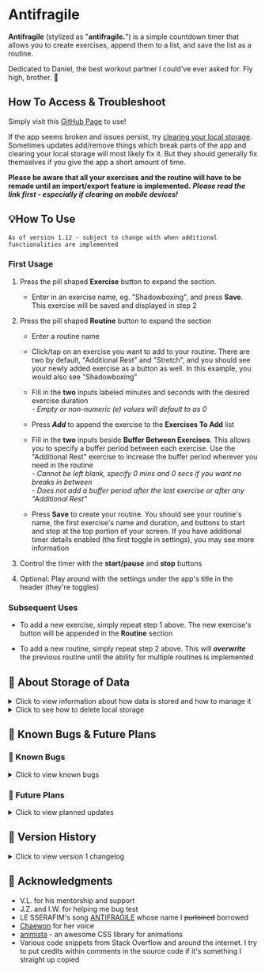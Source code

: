 # Antifragile

**Antifragile** (stylized as "**antifragile.**") is a simple countdown timer that allows you to create exercises, append them to a list, and save the list as a routine.

Dedicated to Daniel, the best workout partner I could've ever asked for. Fly high, brother. 🦉

## How To Access & Troubleshoot

Simply visit this [GitHub Page](https://sherwin-leung.github.io/antifragile/) to use!

If the app seems broken and issues persist, try [clearing your local storage](https://github.com/sherwin-leung/antifragile?tab=readme-ov-file#-about-storage-of-data). Sometimes updates add/remove things which break parts of the app and clearing your local storage will most likely fix it. But they should generally fix themselves if you give the app a short amount of time.

**Please be aware that all your exercises and the routine will have to be remade until an import/export feature is implemented.** ***Please read the link first - especially if clearing on mobile devices!***

## 💡How To Use

`
As of version 1.12 - subject to change with when additional functionalities are implemented
`

### First Usage

1. Press the pill shaped **Exercise** button to expand the section.
   * Enter in an exercise name, eg. "Shadowboxing", and press **Save**. This exercise will be saved and displayed in step 2

2. Press the pill shaped **Routine** button to expand the section
   * Enter a routine name

   * Click/tap on an exercise you want to add to your routine. There are two by default, "Additional Rest" and "Stretch", and you should see your newly added exercise as a button as well. In this example, you would also see "Shadowboxing"

   * Fill in the **two** inputs labeled minutes and seconds with the desired exercise duration
     <br>_- Empty or non-numeric (e) values will default to as 0_

   * Press _**Add**_ to append the exercise to the **Exercises To Add** list

   * Fill in the **two** inputs beside **Buffer Between Exercises**. This allows you to specify a buffer period between each exercise. Use the "Additional Rest" exercise to increase the buffer period wherever you need in the routine
     <br>_- Cannot be left blank, specify 0 mins and 0 secs if you want no breaks in between_
     <br>_- Does not add a buffer period after the last exercise or after any "Additional Rest"_

   * Press **Save** to create your routine. You should see your routine's name, the first exercise's name and duration, and buttons to start and stop at the top portion of your screen. If you have additional timer details enabled (the first toggle in settings), you may see more information
     
3. Control the timer with the **start/pause** and **stop** buttons

4. Optional: Play around with the settings under the app's title in the header (they're toggles)

### Subsequent Uses

* To add a new exercise, simply repeat step 1 above. The new exercise's button will be appended in the **Routine** section

* To add a new routine, simply repeat step 2 above. This will _**overwrite**_ the previous routine until the ability for multiple routines is implemented

## 💾 About Storage of Data

<details>
  
<summary>Click to view information about how data is stored and how to manage it</summary>

There is currently no database storage associated with this app. Exercises and routines are stored in the user's device's **local storage**.

While state and exercises/routines persist through each visit, be aware that they _will_ be deleted if a user manually clears their cookies/site data on a **desktop** or **mobile**.

There may be a case where users may want to manually delete their data associated with Antifragile (nothing sensitive is saved, just exercises/routines).

At the moment, there is no functionality to clear existing exerises on the timer, only the ability to add new ones. Additionally, currently creating a new routine only overwrites the previous one, and there is no ability to remove it.

There are plans to implement functionalities to allow users to delete existing exercises and routines in the future, but in the mean time, users using the [timer](https://sherwin-leung.github.io/antifragile/) can delete their associated data (and thus starting the timer with a fresh slate) with the following steps:

</details>

<details>

<summary>Click to see how to delete local storage</summary>
  
### 🖥️ Desktop

_On desktop, you can delete local storage for a site directly without erasing all your cookies._
1. Press **F12** to access dev tools **while on the timer's page**
2. Click the **Application** tab
3. Expand **Local storage** under the _Storage_ category
4. Click on `https://sherwin-leung.github.io`
5. Click the **Ø** symbol next to the filter bar to clear all data

### 📱 Mobile

* Simply clear your browser's cookies/site data. ***Keep in mind that this will probably sign you out of any sites you've signed into on your phone's browser and clear other preferences unless you have a way to explicitly only clear Antifragile's site data!***

</details>

## 👀 Known Bugs & Future Plans

### 🐛 Known Bugs

<details>

<summary>Click to view known bugs</summary>

* None so far as of the current version.

* **FIXED in v1.11** - 0 (zero) is considered a number to count down a full second for.
  <br>What should happen: 3.. 2.. 1.. 0 ding!
  <br>What happens right now: 3.. 2.. 1.. 0.. ding!

</details>

### 🔮 Future Plans
 
<details>

<summary>Click to view planned updates</summary>

Listed roughly in order of priority, but subject to change

* Ability to delete exercises
* Sort excercise buttons by alphabetical order

* Store and load multiple routines

* Ability to export data to a JSON file

</details>

## 📄 Version History

<details>

<summary>Click to view version 1 changelog</summary>

* v1.12
  * Added countdown sounds starting from 5 seconds or less remaining for "Rest" and "Additional Rest"

* v1.11
  * Fixed a bug where the timer would consider 0 (zero) a number to count down a full second for

* v1.10
  * Added the ability to insert a buffer period (duration-based, just like with exercises) between exercises in a routine. Will not add a buffer period after the last exercise or after any "Additional Rest"

* v1.09
  * Visual improvements: animated gradients on some buttons, sections expanding/collapsing instead of appearing/disappearing instantly

* v1.08
  * Added ability to toggle on/off sounds for the timer. A sound plays when you successfully complete the entire routine (all exercises finished without quitting - pausing is okay though) and a sound plays when you stop the routine. Looking to add a sound that plays in between exercises for the routine soon.
 
* v1.07
  * Added ability to toggle on/off extra details related to currently loaded routine in the timer (how many exercises left, which exercise is coming up next, and full exercise list). Instructions view can be toggled on and off as well

* v1.06
  * Added visual feedback when trying to save a duplicate exercise and made the successful save feedback flashier

* v1.05
  * Added visual feedback when trying to save an exercise or routine without inputting a name or a routine with no exercises in its list

* v1.04
  * Added some initial visual feedback to the user when they successfully save exercises and/or routines. More visual feedback to come!

* v1.03
  * Consolidated play/pause/resume functionalities into one button, instead of play and pause/resume

* v1.02
   * Implemented pause/resume button and functionality

* v1.01
   * Fixed bug with out of bounds values for duration inputs

* v1.0
   * Initial Release
  
</details>

## 🙏 Acknowledgments

* V.L. for his mentorship and support
* J.Z. and I.W. for helping me bug test
* LE SSERAFIM's song [ANTIFRAGILE](https://youtu.be/pyf8cbqyfPs) whose name I ~~purloined~~ borrowed
* [Chaewon](https://www.instagram.com/_chaechae_1/?hl=en) for her voice
* [animista](https://animista.net/) - an awesome CSS library for animations
* Various code snippets from Stack Overflow and around the internet. I try to put credits within comments in the source code if it's something I straight up copied
